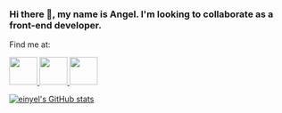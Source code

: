 ### Hi there 👋, my name is Angel. I'm looking to collaborate as a front-end developer.


Find me at:


 <a target="_blank" href="https://www.linkedin.com/in/angel-belmar/">
   <img src="https://img.icons8.com/color/344/linkedin.png" width="auto" height="50px">
 

  <a target="_blank" href="https://www.instagram.com/einyel/">
   <img src="https://img.icons8.com/fluency/344/instagram-new.png" width="auto" height="50px">

   <a href="mailto:angelbelmarcmaab@gmail.com">
   <img src="https://img.icons8.com/color/344/gmail-login.png" width="auto" height="50px">
   
   

<!--
**einyell/einyell** is a ✨ _special_ ✨ repository because its `README.md` (this file) appears on your GitHub profile.

Here are some ideas to get you started:

- 🔭 I’m currently working on ...
- 🌱 I’m currently learning ...
- 👯 I’m looking to collaborate on ...
- 🤔 I’m looking for help with ...
- 💬 Ask me about ...
- 📫 How to reach me: ...
- 😄 Pronouns: ...
- ⚡ Fun fact: ...
-->
[![einyel's GitHub stats](https://github-readme-stats.vercel.app/api?username=einyell)](https://github.com/einyell/github-readme-stats)
